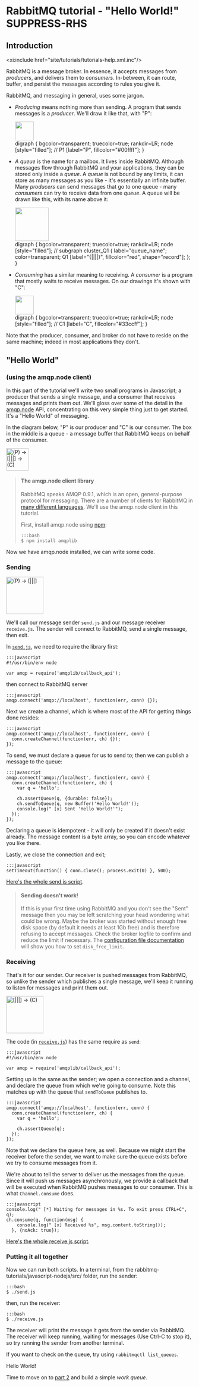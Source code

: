 <!--
Copyright (C) 2007-2015 Pivotal Software, Inc. 

All rights reserved. This program and the accompanying materials
are made available under the terms of the under the Apache License, 
Version 2.0 (the "License”); you may not use this file except in compliance 
with the License. You may obtain a copy of the License at

http://www.apache.org/licenses/LICENSE-2.0

Unless required by applicable law or agreed to in writing, software
distributed under the License is distributed on an "AS IS" BASIS,
WITHOUT WARRANTIES OR CONDITIONS OF ANY KIND, either express or implied.
See the License for the specific language governing permissions and
limitations under the License.
-->
# RabbitMQ tutorial - "Hello World!" SUPPRESS-RHS

## Introduction

<xi:include href="site/tutorials/tutorials-help.xml.inc"/>

RabbitMQ is a message broker. In essence, it accepts messages from
_producers_, and delivers them to _consumers_. In-between, it can
route, buffer, and persist the messages according to rules you give
it.

RabbitMQ, and messaging in general, uses some jargon.

 * _Producing_ means nothing more than sending. A program that sends messages
   is a _producer_. We'll draw it like that, with "P":
   <div class="diagram">
     <img src="/img/tutorials/producer.png" height="50" />
     <div class="diagram_source">
     digraph {
       bgcolor=transparent;
       truecolor=true;
       rankdir=LR;
       node [style="filled"];
       //
       P1 [label="P", fillcolor="#00ffff"];
     }
     </div>
   </div>

 * _A queue_ is the name for a mailbox. It lives inside
   RabbitMQ. Although messages flow through RabbitMQ and your
   applications, they can be stored only inside a _queue_. A _queue_
   is not bound by any limits, it can store as many messages as you
   like - it's essentially an infinite buffer. Many _producers_ can send
   messages that go to one queue - many _consumers_ can try to
   receive data from one _queue_. A queue will be drawn like this, with
   its name above it:
   <div class="diagram">
     <img src="/img/tutorials/queue.png" height="90" />
     <div class="diagram_source">
     digraph {
       bgcolor=transparent;
       truecolor=true;
       rankdir=LR;
       node [style="filled"];
       //
       subgraph cluster_Q1 {
         label="queue_name";
         color=transparent;
         Q1 [label="{||||}", fillcolor="red", shape="record"];
       };
     }
     </div>
   </div>

 * _Consuming_ has a similar meaning to receiving. A _consumer_ is a program
   that mostly waits to receive messages. On our drawings it's shown with "C":
   <div class="diagram">
     <img src="/img/tutorials/consumer.png" height="50" />
     <div class="diagram_source">
     digraph {
       bgcolor=transparent;
       truecolor=true;
       rankdir=LR;
       node [style="filled"];
       //
       C1 [label="C", fillcolor="#33ccff"];
     }
     </div>
   </div>

Note that the producer, consumer, and  broker do not have to reside on
the same machine; indeed in most applications they don't.

## "Hello World"
### (using the amqp.node client)

In this part of the tutorial we'll write two small programs in Javascript; a
producer that sends a single message, and a consumer that receives
messages and prints them out.  We'll gloss over some of the detail in
the [amqp.node](http://www.squaremobius.net/amqp.node/) API, concentrating on this very simple thing just to get
started. It's a "Hello World" of messaging.

In the diagram below, "P" is our producer and "C" is our consumer. The
box in the middle is a queue - a message buffer that RabbitMQ keeps
on behalf of the consumer.

<div class="diagram">
  <img src="/img/tutorials/python-one.png" alt="(P) -> [|||] -> (C)" height="60" />
</div>

> #### The amqp.node client library
>
> RabbitMQ speaks AMQP 0.9.1, which is an open,
> general-purpose protocol for messaging. There are a number of clients
> for RabbitMQ in [many different
> languages](/devtools.html). We'll
> use the amqp.node client in this tutorial.
>
> First, install amqp.node using [npm](https://www.npmjs.com):
>
>     :::bash
>     $ npm install amqplib
>

Now we have amqp.node installed, we can write some
code.

### Sending

<div class="diagram">
  <img src="/img/tutorials/sending.png" alt="(P) -> [|||]" height="100" />
</div>

We'll call our message sender `send.js` and our message receiver
`receive.js`.  The sender will connect to RabbitMQ, send a single message,
then exit.

In
[`send.js`](https://github.com/rabbitmq/rabbitmq-tutorials/blob/rabbitmq-tutorials-62/javascript-nodejs/src/send.js),
we need to require the library first:

    :::javascript
    #!/usr/bin/env node

    var amqp = require('amqplib/callback_api');

then connect to RabbitMQ server

    :::javascript
    amqp.connect('amqp://localhost', function(err, conn) {});

Next we create a channel, which is where most of the API for getting
things done resides:

    :::javascript
    amqp.connect('amqp://localhost', function(err, conn) {
      conn.createChannel(function(err, ch) {});
    });

To send, we must declare a queue for us to send to; then we can publish a message
to the queue:

    :::javascript
    amqp.connect('amqp://localhost', function(err, conn) {
      conn.createChannel(function(err, ch) {
        var q = 'hello';

        ch.assertQueue(q, {durable: false});
        ch.sendToQueue(q, new Buffer('Hello World!'));
        console.log(" [x] Sent 'Hello World!'");
      });
    });

Declaring a queue is idempotent - it will only be created if it doesn't
exist already. The message content is a byte array, so you can encode
whatever you like there.

Lastly, we close the connection and exit;

    :::javascript
    setTimeout(function() { conn.close(); process.exit(0) }, 500);

[Here's the whole send.js script](https://github.com/rabbitmq/rabbitmq-tutorials/blob/rabbitmq-tutorials-62/javascript-nodejs/src/send.js).

> #### Sending doesn't work!
>
> If this is your first time using RabbitMQ and you don't see the "Sent"
> message then you may be left scratching your head wondering what could
> be wrong. Maybe the broker was started without enough free disk space
> (by default it needs at least 1Gb free) and is therefore refusing to
> accept messages. Check the broker logfile to confirm and reduce the
> limit if necessary. The <a
> href="http://www.rabbitmq.com/configure.html#config-items">configuration
> file documentation</a> will show you how to set <code>disk_free_limit</code>.


### Receiving

That's it for our sender.  Our receiver is pushed messages from
RabbitMQ, so unlike the sender which publishes a single message, we'll
keep it running to listen for messages and print them out.

<div class="diagram">
  <img src="/img/tutorials/receiving.png" alt="[|||] -> (C)" height="100" />
</div>

The code (in [`receive.js`](https://github.com/rabbitmq/rabbitmq-tutorials/blob/rabbitmq-tutorials-62/javascript-nodejs/src/receive.js)) has the same require as `send`:

    :::javascript
    #!/usr/bin/env node

    var amqp = require('amqplib/callback_api');


Setting up is the same as the sender; we open a connection and a
channel, and declare the queue from which we're going to consume.
Note this matches up with the queue that `sendToQueue` publishes to.

    :::javascript
    amqp.connect('amqp://localhost', function(err, conn) {
      conn.createChannel(function(err, ch) {
        var q = 'hello';
    
        ch.assertQueue(q);
      });
    });


Note that we declare the queue here, as well. Because we might start
the receiver before the sender, we want to make sure the queue exists
before we try to consume messages from it.

We're about to tell the server to deliver us the messages from the
queue. Since it will push us messages asynchronously, we provide a
callback that will be executed when RabbitMQ pushes messages to
our consumer. This is what `Channel.consume` does.

    :::javascript
    console.log(" [*] Waiting for messages in %s. To exit press CTRL+C", q);
    ch.consume(q, function(msg) {
        console.log(" [x] Received %s", msg.content.toString());
      }, {noAck: true});

[Here's the whole receive.js script](https://github.com/rabbitmq/rabbitmq-tutorials/blob/rabbitmq-tutorials-62/javascript-nodejs/src/receive.js).

### Putting it all together

Now we can run both scripts. In a terminal, from the rabbitmq-tutorials/javascript-nodejs/src/ folder, run the sender:

    :::bash
    $ ./send.js

then, run the receiver:

    :::bash
    $ ./receive.js

The receiver will print the message it gets from the sender via
RabbitMQ. The receiver will keep running, waiting for messages (Use Ctrl-C to stop it), so try running
the sender from another terminal.

If you want to check on the queue, try using `rabbitmqctl list_queues`.

Hello World!

Time to move on to [part 2](tutorial-two-ruby.html) and build a simple _work queue_.

